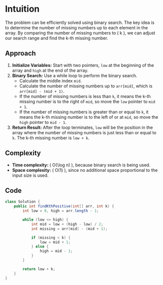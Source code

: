 # Intuition
The problem can be efficiently solved using binary search. The key idea is to determine the number of missing numbers up to each element in the array. By comparing the number of missing numbers to \( k \), we can adjust our search range and find the k-th missing number.

## Approach
1. **Initialize Variables:** Start with two pointers, `low` at the beginning of the array and `high` at the end of the array.
2. **Binary Search:** Use a while loop to perform the binary search.
    - Calculate the middle index `mid`.
    - Calculate the number of missing numbers up to `arr[mid]`, which is `arr[mid] - (mid + 1)`.
    - If the number of missing numbers is less than `k`, it means the k-th missing number is to the right of `mid`, so move the `low` pointer to `mid + 1`.
    - If the number of missing numbers is greater than or equal to `k`, it means the k-th missing number is to the left of or at `mid`, so move the `high` pointer to `mid - 1`.
3. **Return Result:** After the loop terminates, `low` will be the position in the array where the number of missing numbers is just less than or equal to `k`. The k-th missing number is `low + k`.

## Complexity
- **Time complexity:** \( O(\log n) \), because binary search is being used.
- **Space complexity:** \( O(1) \), since no additional space proportional to the input size is used.

## Code
```java
class Solution {
    public int findKthPositive(int[] arr, int k) {
        int low = 0, high = arr.length - 1;

        while (low <= high) {
            int mid = low + (high - low) / 2;
            int missing = arr[mid] - (mid + 1);

            if (missing < k) {
                low = mid + 1;
            } else {
                high = mid - 1;
            }
        }

        return low + k;
    }
}
```